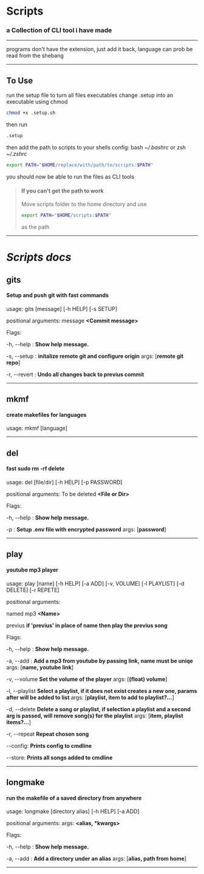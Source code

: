 # Scripts

### a Collection of CLI tool i have made

---

programs don't have the extension, just add it back, language can prob be read from the shebang 

---

## **To Use**

run the setup file to turn all files executables
change .setup into an executable using chmod
``` bash
chmod +x .setup.sh
```
then run
``` bash
.setup
```

then add the path to scripts to your shells config: bash *~/.bashrc* or zsh *~/.zshrc*
``` bash
export PATH="$HOME/replace/with/path/to/scripts:$PATH"
```
you should now be able to run the files as CLI tools

>#### If you can't get the path to work
> Move scripts folder to the home directory and use 
>``` bash
>export PATH="$HOME/scripts:$PATH"
>```
> as the path

---

# *Scripts docs*

## **gits**
#### Setup and push git with fast commands

usage: gits [message] [-h HELP] [-s SETUP]


positional arguments:
message **&lt;Commit message&gt;**


Flags:

-h, --help : **Show help message.**
 

-s, --setup : **initalize remote git and configure origin**
args: [**remote git repo**]

-r, --revert : **Undo all changes back to previus commit**

---

## **mkmf**
#### create makefiles for languages

usage: mkmf [language]

---

## **del**
#### fast sudo rm -rf delete

usage: del [file/dir] [-h HELP] [-p PASSWORD]


positional arguments:
To be deleted **&lt;File or Dir&gt;**


Flags:

-h, --help : **Show help message.**


-p : **Setup .env file with encrypted password**
args: [**password**]


---

## **play**
#### youtube mp3 player

usage: play [name] [-h HELP] [-a ADD] [-v, VOLUME] [-l PLAYLIST] [-d DELETE] [-r REPETE]


positional arguments:

named mp3 **&lt;Name&gt;**

previus **if 'previus' in place of name then play the previus song**

Flags:

-h, --help : **Show help message.**


-a, --add : **Add a mp3 from youtube by passing link, name must be uniqe**
args: [**name, youtube link**]


-v, --volume **Set the volume of the player**
args: [**(float) volume**]


-l, --playlist **Select a playlist, if it does not exist creates a new one, params after will be added to list**
args: [**playlist, item to add to playlist?...**]


-d, --delete **Delete a song or playlist, if selection a playlist and a second arg is passed, will remove song(s) for the playlist**
args: [**item, playlist items?...**]


-r, --repeat **Repeat chosen song**


--config: **Prints config to cmdline**

--store: **Prints all songs added to cmdline**

---

## **longmake**
#### run the makefile of a saved directory from anywhere 

usage: longmake [directory alias] [-h HELP] [-a ADD]


positional arguments:
args: **&lt;alias, &#42;kwargs&gt;**


Flags:

-h, --help : **Show help message.**

-a, --add : **Add a directory under an alias**
args: [**alias, path from home**]


---